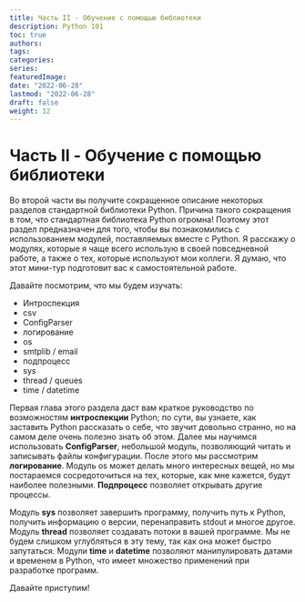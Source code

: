 ```yaml
---
title: Часть II - Обучение с помощью библиотеки
description: Python 101
toc: true
authors:
tags:
categories:
series:
featuredImage:
date: "2022-06-28"
lastmod: "2022-06-28"
draft: false
weight: 12
---
```


# Часть II - Обучение с помощью библиотеки

Во второй части вы получите сокращенное описание некоторых разделов стандартной библиотеки Python. Причина такого сокращения в том, что стандартная библиотека Python огромна! Поэтому этот раздел предназначен для того, чтобы вы познакомились с использованием модулей, поставляемых вместе с Python. Я расскажу о модулях, которые я чаще всего использую в своей повседневной работе, а также о тех, которые используют мои коллеги. Я думаю, что этот мини-тур подготовит вас к самостоятельной работе.

Давайте посмотрим, что мы будем изучать:

- Интроспекция
- csv
- ConfigParser
- логирование
- os
- smtplib / email
- подпроцесс
- sys
- thread / queues
- time / datetime


Первая глава этого раздела даст вам краткое руководство по возможностям **интроспекции** Python; по сути, вы узнаете, как заставить Python рассказать о себе, что звучит довольно странно, но на самом деле очень полезно знать об этом. Далее мы научимся использовать **ConfigParser**, небольшой модуль, позволяющий читать и записывать файлы конфигурации. После этого мы рассмотрим **логирование**. Модуль os может делать много интересных вещей, но мы постараемся сосредоточиться на тех, которые, как мне кажется, будут наиболее полезными. **Подпроцесс** позволяет открывать другие процессы.

Модуль **sys** позволяет завершить программу, получить путь к Python, получить информацию о версии, перенаправить stdout и многое другое. Модуль **thread** позволяет создавать потоки в вашей программе. Мы не будем слишком углубляться в эту тему, так как она может быстро запутаться. Модули **time** и **datetime** позволяют манипулировать датами и временем в Python, что имеет множество применений при разработке программ.

Давайте приступим!
